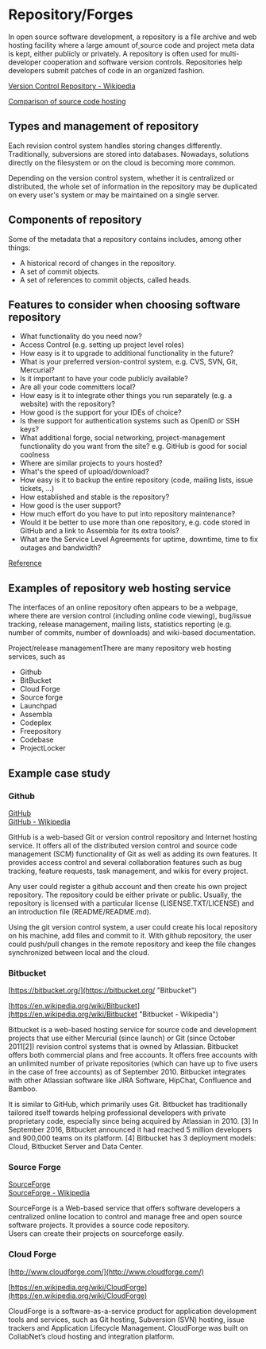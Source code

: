 # Repository/Forges

In open source software development, a repository is a file archive and web hosting facility where a large amount of[ ](https://en.wikipedia.org/wiki/Source_code)source code and project meta data is kept, either publicly or privately. A repository is often used for multi-developer cooperation and software version controls. Repositories help developers submit patches of code in an organized fashion.

[Version Control Repository - Wikipedia](https://www.gitbook.com/book/qianxux/flossbok/edit#)

[Comparison of source code hosting](https://en.wikipedia.org/wiki/Comparison_of_source_code_hosting_facilities)

## Types and management of repository

Each revision control system handles storing changes differently. Traditionally, subversions are stored into databases. Nowadays, solutions directly on the filesystem or on the cloud is becoming more common.

Depending on the version control system, whether it is centralized or distributed, the whole set of information in the repository may be duplicated on every user's system or may be maintained on a single server.

## Components of repository

Some of the metadata that a repository contains includes, among other things:

* A historical record of changes in the repository.
* A set of commit objects.
* A set of references to commit objects, called heads.

## Features to consider when choosing software repository

* What functionality do you need now?
* Access Control \(e.g. setting up project level roles\)
* How easy is it to upgrade to additional functionality in the future?
* What is your preferred version-control system, e.g. CVS, SVN, Git, Mercurial?
* Is it important to have your code publicly available?
* Are all your code committers local?
* How easy is it to integrate other things you run separately \(e.g. a website\) with the repository?
* How good is the support for your IDEs of choice?
* Is there support for authentication systems such as OpenID or SSH keys?
* What additional forge, social networking, project-management functionality do you want from the site? e.g. GitHub is good for social coolness
* Where are similar projects to yours hosted?
* What's the speed of upload/download?
* How easy is it to backup the entire repository \(code, mailing lists, issue tickets, ...\)
* How established and stable is the repository?
* How good is the user support?
* How much effort do you have to put into repository maintenance?
* Would it be better to use more than one repository, e.g. code stored in GitHub and a link to Assembla for its extra tools?
* What are the Service Level Agreements for uptime, downtime, time to fix outages and bandwidth?

[Reference](https://www.software.ac.uk/resources/guides/choosing-repository-your-software-project)

## Examples of repository web hosting service

The interfaces of an online repository often appears to be a webpage, where there are version control \(including online code viewing\), bug/issue tracking, release management, mailing lists, statistics reporting \(e.g. number of commits, number of downloads\) and wiki-based documentation.

Project/release managementThere are many repository web hosting services, such as

* Github
* BitBucket
* Cloud Forge
* Source forge
* Launchpad
* Assembla
* Codeplex
* Freepository
* Codebase
* ProjectLocker

## Example case study

### Github

[GitHub](https://github.com/)  
[GitHub - Wikipedia](https://en.wikipedia.org/wiki/GitHub)

GitHub is a web-based Git or version control repository and Internet hosting service. It offers all of the distributed version control and source code management \(SCM\) functionality of Git as well as adding its own features.  It provides access control and several collaboration features such as bug tracking, feature requests, task management, and wikis for every project.

Any user could register a github account and then create his own project repository. The repository could be either private or public. Usually, the repository is licensed with a particular license \(LISENSE.TXT/LICENSE\) and an introduction file \(README/README.md\).

Using the git version control system, a user could create his local repository on his machine, add files and commit to it. With github repository, the user could push/pull changes in the remote repository and keep the file changes synchronized between local and the cloud.

### Bitbucket

[https://bitbucket.org/](https://bitbucket.org/ "Bitbucket")

[https://en.wikipedia.org/wiki/Bitbucket](https://en.wikipedia.org/wiki/Bitbucket "Bitbucket - Wikipedia")

Bitbucket is a web-based hosting service for source code and development projects that use either Mercurial \(since launch\) or Git \(since October 2011\[2\]\) revision control systems that is owned by Atlassian. Bitbucket offers both commercial plans and free accounts. It offers free accounts with an unlimited number of private repositories \(which can have up to five users in the case of free accounts\) as of September 2010. Bitbucket integrates with other Atlassian software like JIRA Software, HipChat, Confluence and Bamboo.

It is similar to GitHub, which primarily uses Git. Bitbucket has traditionally tailored itself towards helping professional developers with private proprietary code, especially since being acquired by Atlassian in 2010. \[3\] In September 2016, Bitbucket announced it had reached 5 million developers and 900,000 teams on its platform. \[4\] Bitbucket has 3 deployment models: Cloud, Bitbucket Server and Data Center.

### Source Forge

[SourceForge](https://sourceforge.net/)  
[SourceForge - Wikipedia](https://en.wikipedia.org/wiki/SourceForge)

SourceForge is a Web-based service that offers software developers a centralized online location to control and manage free and open source software projects. It provides a source code repository.  
Users can create their projects on sourceforge easily.

### Cloud Forge

[http://www.cloudforge.com/](http://www.cloudforge.com/)

[https://en.wikipedia.org/wiki/CloudForge](https://en.wikipedia.org/wiki/CloudForge)

CloudForge is a software-as-a-service product for application development tools and services, such as Git hosting, Subversion \(SVN\) hosting, issue trackers and Application Lifecycle Management. CloudForge was built on CollabNet’s cloud hosting and integration platform.

### 



